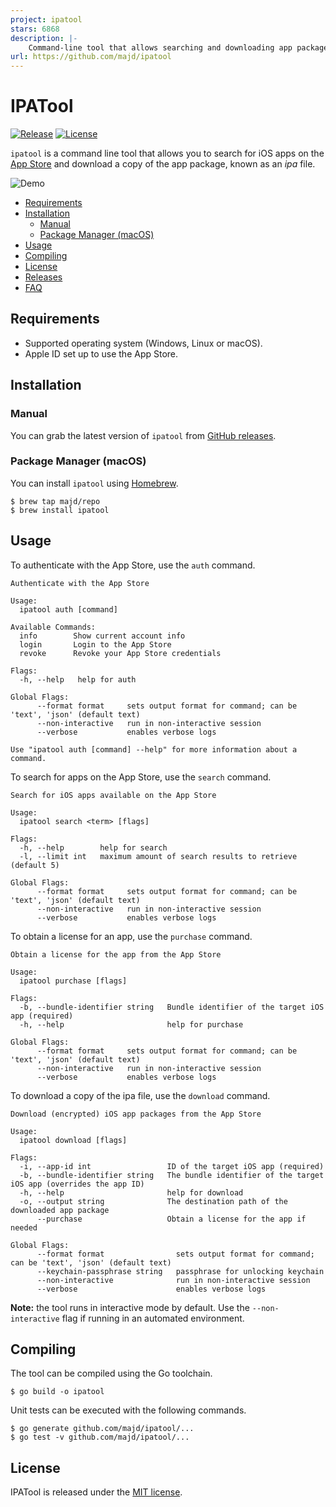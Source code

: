 ```yaml
---
project: ipatool
stars: 6868
description: |-
    Command-line tool that allows searching and downloading app packages (known as ipa files) from the iOS App Store
url: https://github.com/majd/ipatool
---
```


# IPATool

[![Release](https://img.shields.io/github/release/majd/ipatool.svg?label=Release)](https://GitHub.com/majd/ipatool/releases/)
[![License](https://img.shields.io/badge/License-MIT-yellow.svg)](https://github.com/majd/ipatool/blob/main/LICENSE)

`ipatool` is a command line tool that allows you to search for iOS apps on the [App Store](https://apps.apple.com) and download a copy of the app package, known as an _ipa_ file.

![Demo](./demo.gif)

- [Requirements](#requirements)
- [Installation](#installation)
  - [Manual](#manual)
  - [Package Manager (macOS)](#package-manager-macos)
- [Usage](#usage)
- [Compiling](#compiling)
- [License](#license)
- [Releases](https://github.com/majd/ipatool/releases)
- [FAQ](https://github.com/majd/ipatool/wiki/FAQ)

## Requirements
- Supported operating system (Windows, Linux or macOS).
- Apple ID set up to use the App Store.

## Installation

### Manual

You can grab the latest version of `ipatool` from [GitHub releases](https://github.com/majd/ipatool/releases).

### Package Manager (macOS)

You can install `ipatool` using [Homebrew](https://brew.sh).

```shell
$ brew tap majd/repo
$ brew install ipatool
```

## Usage

To authenticate with the App Store, use the `auth` command.

```
Authenticate with the App Store

Usage:
  ipatool auth [command]

Available Commands:
  info        Show current account info
  login       Login to the App Store
  revoke      Revoke your App Store credentials

Flags:
  -h, --help   help for auth

Global Flags:
      --format format     sets output format for command; can be 'text', 'json' (default text)
      --non-interactive   run in non-interactive session
      --verbose           enables verbose logs

Use "ipatool auth [command] --help" for more information about a command.
```

To search for apps on the App Store, use the `search` command.

```
Search for iOS apps available on the App Store

Usage:
  ipatool search <term> [flags]

Flags:
  -h, --help        help for search
  -l, --limit int   maximum amount of search results to retrieve (default 5)

Global Flags:
      --format format     sets output format for command; can be 'text', 'json' (default text)
      --non-interactive   run in non-interactive session
      --verbose           enables verbose logs
```

To obtain a license for an app, use the `purchase` command.

```
Obtain a license for the app from the App Store

Usage:
  ipatool purchase [flags]

Flags:
  -b, --bundle-identifier string   Bundle identifier of the target iOS app (required)
  -h, --help                       help for purchase

Global Flags:
      --format format     sets output format for command; can be 'text', 'json' (default text)
      --non-interactive   run in non-interactive session
      --verbose           enables verbose logs
```

To download a copy of the ipa file, use the `download` command.

```
Download (encrypted) iOS app packages from the App Store

Usage:
  ipatool download [flags]

Flags:
  -i, --app-id int                 ID of the target iOS app (required)
  -b, --bundle-identifier string   The bundle identifier of the target iOS app (overrides the app ID)
  -h, --help                       help for download
  -o, --output string              The destination path of the downloaded app package
      --purchase                   Obtain a license for the app if needed

Global Flags:
      --format format                sets output format for command; can be 'text', 'json' (default text)
      --keychain-passphrase string   passphrase for unlocking keychain
      --non-interactive              run in non-interactive session
      --verbose                      enables verbose logs
```

**Note:** the tool runs in interactive mode by default. Use the `--non-interactive` flag
if running in an automated environment.

## Compiling

The tool can be compiled using the Go toolchain.

```shell
$ go build -o ipatool
```

Unit tests can be executed with the following commands.

```shell
$ go generate github.com/majd/ipatool/...
$ go test -v github.com/majd/ipatool/...
```

## License

IPATool is released under the [MIT license](https://github.com/majd/ipatool/blob/main/LICENSE).

